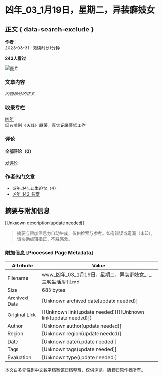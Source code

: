 # 凶年_03_1月19日，星期二，异装癖妓女

## 正文 { data-search-exclude }


**作者：**  
2023-03-31 · 阅读时长1分钟

**243人看过**

![图片](http://zdimg.lifeweek.com.cn/2023/03/31/2023331144419522.jpg!zlan)

### 文章内容

*内容部分的正文*

### 收录专栏

[凶年](/h5/zhuanlan/detail?id=3790)  
经典美剧《火线》原著，真实记录警探工作

### 评论

#### 全部评论（0）  
[发评论](/h5/dugan/duganEdit.do?artId=197929)

### 作者热门文章

- [凶年_141_此生追忆（4）](/h5/article/detail.do?artId=198068)
- [凶年_142_结案](/h5/article/detail.do?artId=198067)
<!-- tcd_original_link https://www.lifeweek.com.cn/h5/article/detail?artId=197929 -->


## 摘要与附加信息

<!-- tcd_abstract -->
[Unknown description(update needed)]
<!-- tcd_abstract_end -->

> 摘要与附加信息为自动生成，仅供检索与参考。如有错误或遗漏（未知），请协助编辑指正，不胜感激。

### 附加信息 [Processed Page Metadata]

| Attribute       | Value                                  |
|-----------------|----------------------------------------|
| Filename        | www_凶年_03_1月19日，星期二，异装癖妓女_-_三联生活周刊.md                             |
| Size            | 688 bytes                           |
| Archived Date   | [Unknown archived date(update needed)]                             |
| Original Link   | [[Unknown link(update needed)]]([Unknown link(update needed)])                       |
| Author          | [Unknown author(update needed)]                               |
| Region          | [Unknown region(update needed)]                               |
| Date            | [Unknown date(update needed)]                                 |
| Tags            | [Unknown tags(update needed)]                                 |
| Evaluation            | [Unknown type(update needed)]                                 |
<!-- tcd_table_end -->

本文由多元性别中文数字档案馆归档整理，仅供浏览。版权归原作者所有。

